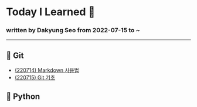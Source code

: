 # Today I Learned :vulcan_salute:
### written by Dakyung Seo from 2022-07-15 to ~
----
## :purple_heart: Git
* [(220714) Markdown 사용법](https://github.com/seoda0000/TIL/blob/master/Git/Markdown.md)
* [(220715) Git 기초](https://github.com/seoda0000/TIL/blob/master/Git/Git1.md)


## :blue_heart: Python
